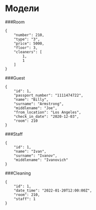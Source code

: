 # Модели
###Room
```    
{
    "number": 210,
    "type": "3",
    "price": 5000,
    "floor": 3,
    "cleaners": [
        1,
        1
    ]
}
```

###Guest
```    
{
    "id": 1,
    "passport_number": "1111474722",
    "name": "Billy",
    "surname": "Armstrong",
    "middlename": "Joe",
    "from_location": "Los Angeles",
    "check_in_date": "2020-12-03",
    "room": 210
}
```

###Staff
```    
{
    "id": 1,
    "name": "Ivan",
    "surname": "Ivanov",
    "middlename": "Ivanovich"
}
```

###Cleaning
```    
{
    "id": 1,
    "date_time": "2022-01-20T12:00:00Z",
    "room": 210,
    "staff": 1
}
```
